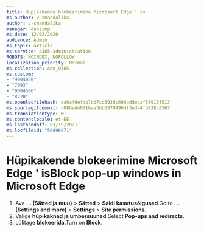 ```yaml
---
title: Hüpikakende blokeerimine Microsoft Edge ' is
ms.author: v-smandalika
author: v-smandalika
manager: dansimp
ms.date: 12/03/2020
audience: Admin
ms.topic: article
ms.service: o365-administration
ROBOTS: NOINDEX, NOFOLLOW
localization_priority: Normal
ms.collection: Adm_O365
ms.custom:
- "9004026"
- "7093"
- "9004596"
- "8220"
ms.openlocfilehash: da0a46efdb7dd7cd393dc69daddecaf5f915f513
ms.sourcegitcommit: c08bed4071baa3bb5879496df3ed44fb828c8367
ms.translationtype: MT
ms.contentlocale: et-EE
ms.lasthandoff: 03/19/2021
ms.locfileid: "50896971"
---
```

# <a name="block-pop-up-windows-in-microsoft-edge"></a><span data-ttu-id="c0256-102">Hüpikakende blokeerimine Microsoft Edge ' is</span><span class="sxs-lookup"><span data-stu-id="c0256-102">Block pop-up windows in Microsoft Edge</span></span>

1. <span data-ttu-id="c0256-103">Ava **... (Sätted ja muu)**  >  **Sätted**  >  **Saidi kasutusõigused**.</span><span class="sxs-lookup"><span data-stu-id="c0256-103">Go to **... (Settings and more)** > **Settings** > **Site permissions**.</span></span>
2. <span data-ttu-id="c0256-104">Valige **hüpikaknad ja ümbersuunad**.</span><span class="sxs-lookup"><span data-stu-id="c0256-104">Select **Pop-ups and redirects**.</span></span>
3. <span data-ttu-id="c0256-105">Lülitage **blokeerida**.</span><span class="sxs-lookup"><span data-stu-id="c0256-105">Turn on **Block**.</span></span>